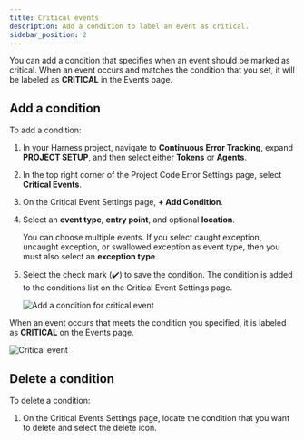 ```yaml
---
title: Critical events
description: Add a condition to label an event as critical.
sidebar_position: 2
---
```


You can add a condition that specifies when an event should be marked as critical. When an event occurs and matches the condition that you set, it will be labeled as **CRITICAL** in the Events page.


## Add a condition

To add a condition:

1. In your Harness project, navigate to **Continuous Error Tracking**, expand **PROJECT SETUP**, and then select either **Tokens** or **Agents**.

2. In the top right corner of the Project Code Error Settings page, select **Critical Events**.
   
3. On the Critical Event Settings page, **+ Add Condition**.

4. Select an **event type**, **entry point**, and optional **location**.  
   
   You can choose multiple events. If you select caught exception, uncaught exception, or swallowed exception as event type, then you must also select an **exception type**.

5. Select the check mark (✔️) to save the condition. The condition is added to the conditions list on the Critical Event Settings page.

   ![Add a condition for critical event](./static/critical-event-condition.png)

When an event occurs that meets the condition you specified, it is labeled as **CRITICAL** on the Events page.

   ![Critical event](./static/critical-event.png)


## Delete a condition

To delete a condition:

1. On the Critical Events Settings page, locate the condition that you want to delete and select the delete icon.
